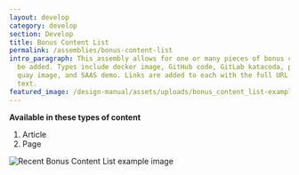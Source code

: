 ```yaml
---
layout: develop
category: develop
section: Develop
title: Bonus Content List
permalink: /assemblies/bonus-content-list
intro_paragraph: This assembly allows for one or many pieces of bonus content to
  be added. Types include docker image, GitHub code, GitLab katacoda, podcast,
  quay image, and SAAS demo. Links are added to each with the full URL and link
  text.
featured_image: /design-manual/assets/uploads/bonus_content_list-example.png
---
```


**Available in these types of content**

1. Article
2. Page

![Recent Bonus Content List example image](/design-manual/assets/uploads/bonus_content_list-example.png)
